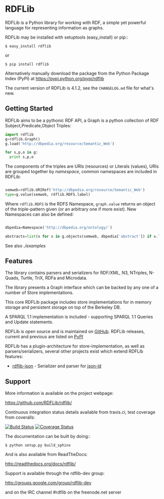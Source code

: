 RDFLib
======

RDFLib is a Python library for working with RDF, a simple yet
powerful language for representing information as graphs.

RDFLib may be installed with setuptools (easy_install) or pip::

    $ easy_install rdflib
or

    $ pip install rdflib

Alternatively manually download the package from the Python Package
Index (PyPI) at https://pypi.python.org/pypi/rdflib

The current version of RDFLib is 4.1.2, see the ``CHANGELOG.md``
file for what's new.


Getting Started
---------------

RDFLib aims to be a pythonic RDF API, a Graph is a python collection
of RDF Subject,Predicate,Object Triples:

```python
import rdflib
g=rdflib.Graph()
g.load('http://dbpedia.org/resource/Semantic_Web')

for s,p,o in g:
  print s,p,o
```

The components of the triples are URIs (resources) or Literals
(values), URIs are grouped together by *namespace*, common namespaces are
included in RDFLib:

```python

semweb=rdflib.URIRef('http://dbpedia.org/resource/Semantic_Web')
type=g.value(semweb, rdflib.RDFS.label)
```

Where `rdflib.RDFS` is the RDFS Namespace, `graph.value` returns an
object of the triple-pattern given (or an arbitrary one if more
exist). New Namespaces can also be defined:

```python

dbpedia=Namespace('http://dbpedia.org/ontology/')

abstracts=list(x for x in g.objects(semweb, dbpedia['abstract']) if x.language=='en')
```

See also *./examples*


Features
--------

The library contains parsers and serializers for RDF/XML, N3,
NTriples, N-Quads, Turtle, TriX, RDFa and Microdata.

The library presents a Graph interface which can be backed by
any one of a number of Store implementations.

This core RDFLib package includes store implementations for
in memory storage and persistent storage on top of the Berkeley DB.

A SPARQL 1.1 implementation is included - supporting SPARQL 1.1 Queries and Update statements.

RDFLib is open source and is maintained on [GitHub](http://github.com/RDFLib/rdflib/). RDFLib releases, current and previous
are listed on [PyPI](http://pypi.python.org/pypi/rdflib/)

RDFLib has a plugin-architecture for store-implementation, as well as parsers/serializers, several other projects exist which extend RDFLib features:

 * [rdflib-json](https://github.com/RDFLib/rdflib-jsonld) - Serializer and parser for [json-ld](http://json-ld.org)

Support
-------

More information is available on the project webpage:

https://github.com/RDFLib/rdflib/

Continuous integration status details available from travis.ci, test coverage from coveralls:

[![Build Status](https://travis-ci.org/RDFLib/rdflib.png?branch=master)](https://travis-ci.org/RDFLib/rdflib)
[![Coverage Status](https://coveralls.io/repos/RDFLib/rdflib/badge.png?branch=master)](https://coveralls.io/r/RDFLib/rdflib?branch=master)

The documentation can be built by doing::

    $ python setup.py build_sphinx

And is also available from ReadTheDocs:

http://readthedocs.org/docs/rdflib/

Support is available through the rdflib-dev group:

http://groups.google.com/group/rdflib-dev

and on the IRC channel #rdflib on the freenode.net server
